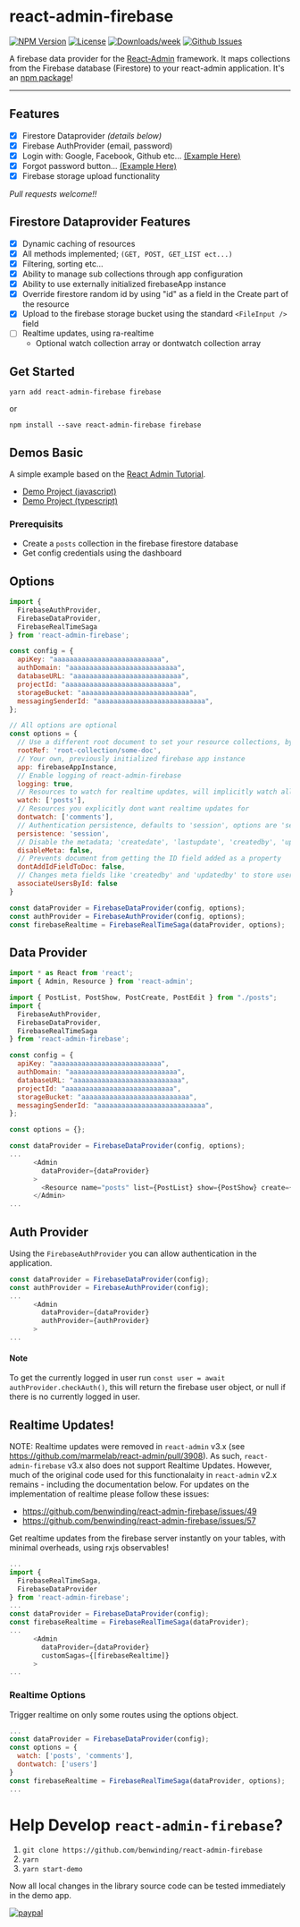 # react-admin-firebase

<!-- [START badges] -->
[![NPM Version](https://img.shields.io/npm/v/react-admin-firebase.svg)](https://www.npmjs.com/package/react-admin-firebase) 
[![License](https://img.shields.io/npm/l/react-admin-firebase.svg)](https://github.com/benwinding/react-admin-firebase/blob/master/LICENSE) 
[![Downloads/week](https://img.shields.io/npm/dm/react-admin-firebase.svg)](https://www.npmjs.com/package/react-admin-firebase) 
[![Github Issues](https://img.shields.io/github/issues/benwinding/react-admin-firebase.svg)](https://github.com/benwinding/react-admin-firebase)
<!-- [END badges] -->

A firebase data provider for the [React-Admin](https://github.com/marmelab/react-admin) framework. It maps collections from the Firebase database (Firestore) to your react-admin application. It's an [npm package](https://www.npmjs.com/package/react-admin-firebase)!

---

## Features
- [x] Firestore Dataprovider _(details below)_
- [x] Firebase AuthProvider (email, password)
- [x] Login with: Google, Facebook, Github etc... [(Example Here)](https://github.com/benwinding/react-admin-firebase/blob/master/src-demo/src/CustomLoginPage.js)
- [x] Forgot password button... [(Example Here)](https://github.com/benwinding/react-admin-firebase/blob/master/src-demo/src/CustomForgotPassword.js)
- [x] Firebase storage upload functionality

_Pull requests welcome!!_

## Firestore Dataprovider Features
- [x] Dynamic caching of resources
- [x] All methods implemented; `(GET, POST, GET_LIST ect...)`
- [x] Filtering, sorting etc...
- [x] Ability to manage sub collections through app configuration
- [x] Ability to use externally initialized firebaseApp instance
- [x] Override firestore random id by using "id" as a field in the Create part of the resource
- [x] Upload to the firebase storage bucket using the standard `<FileInput />` field
- [ ] Realtime updates, using ra-realtime
    - Optional watch collection array or dontwatch collection array

## Get Started
`yarn add react-admin-firebase firebase`

or

`npm install --save react-admin-firebase firebase`

## Demos Basic
A simple example based on the [React Admin Tutorial](https://marmelab.com/react-admin/Tutorial.html).

- [Demo Project (javascript)](https://github.com/benwinding/demo-react-admin-firebase)
- [Demo Project (typescript)](https://github.com/benwinding/react-admin-firebase-demo-typescript)

### Prerequisits
- Create a `posts` collection in the firebase firestore database
- Get config credentials using the dashboard

## Options

``` javascript
import {
  FirebaseAuthProvider,
  FirebaseDataProvider,
  FirebaseRealTimeSaga
} from 'react-admin-firebase';

const config = {
  apiKey: "aaaaaaaaaaaaaaaaaaaaaaaaaaa",
  authDomain: "aaaaaaaaaaaaaaaaaaaaaaaaaaa",
  databaseURL: "aaaaaaaaaaaaaaaaaaaaaaaaaaa",
  projectId: "aaaaaaaaaaaaaaaaaaaaaaaaaaa",
  storageBucket: "aaaaaaaaaaaaaaaaaaaaaaaaaaa",
  messagingSenderId: "aaaaaaaaaaaaaaaaaaaaaaaaaaa",
};

// All options are optional
const options = {
  // Use a different root document to set your resource collections, by default it uses the root collections of firestore
  rootRef: 'root-collection/some-doc',
  // Your own, previously initialized firebase app instance
  app: firebaseAppInstance,
  // Enable logging of react-admin-firebase
  logging: true,
  // Resources to watch for realtime updates, will implicitly watch all resources by default, if not set.
  watch: ['posts'],
  // Resources you explicitly dont want realtime updates for
  dontwatch: ['comments'],
  // Authentication persistence, defaults to 'session', options are 'session' | 'local' | 'none'
  persistence: 'session',
  // Disable the metadata; 'createdate', 'lastupdate', 'createdby', 'updatedby'
  disableMeta: false,
  // Prevents document from getting the ID field added as a property
  dontAddIdFieldToDoc: false,
  // Changes meta fields like 'createdby' and 'updatedby' to store user IDs instead of email addresses
  associateUsersById: false
}

const dataProvider = FirebaseDataProvider(config, options);
const authProvider = FirebaseAuthProvider(config, options);
const firebaseRealtime = FirebaseRealTimeSaga(dataProvider, options);
```

## Data Provider

``` javascript
import * as React from 'react';
import { Admin, Resource } from 'react-admin';

import { PostList, PostShow, PostCreate, PostEdit } from "./posts";
import {
  FirebaseAuthProvider,
  FirebaseDataProvider,
  FirebaseRealTimeSaga
} from 'react-admin-firebase';

const config = {
  apiKey: "aaaaaaaaaaaaaaaaaaaaaaaaaaa",
  authDomain: "aaaaaaaaaaaaaaaaaaaaaaaaaaa",
  databaseURL: "aaaaaaaaaaaaaaaaaaaaaaaaaaa",
  projectId: "aaaaaaaaaaaaaaaaaaaaaaaaaaa",
  storageBucket: "aaaaaaaaaaaaaaaaaaaaaaaaaaa",
  messagingSenderId: "aaaaaaaaaaaaaaaaaaaaaaaaaaa",
};

const options = {};

const dataProvider = FirebaseDataProvider(config, options);
...
      <Admin 
        dataProvider={dataProvider} 
      >
        <Resource name="posts" list={PostList} show={PostShow} create={PostCreate} edit={PostEdit}/>
      </Admin>
...
```
## Auth Provider
Using the `FirebaseAuthProvider` you can allow authentication in the application.

``` javascript
const dataProvider = FirebaseDataProvider(config);
const authProvider = FirebaseAuthProvider(config);
...
      <Admin 
        dataProvider={dataProvider}
        authProvider={authProvider}
      >
...
```
#### Note
To get the currently logged in user run `const user = await authProvider.checkAuth()`, this will return the firebase user object, or null if there is no currently logged in user.

## Realtime Updates!

NOTE: Realtime updates were removed in `react-admin` v3.x (see https://github.com/marmelab/react-admin/pull/3908). As such, `react-admin-firebase` v3.x also does not support Realtime Updates. However, much of the original code used for this functionalaity in `react-admin` v2.x remains - including the documentation below. For updates on the implementation of realtime please follow these issues:
- https://github.com/benwinding/react-admin-firebase/issues/49
- https://github.com/benwinding/react-admin-firebase/issues/57

Get realtime updates from the firebase server instantly on your tables, with minimal overheads, using rxjs observables!

``` javascript
...
import {
  FirebaseRealTimeSaga,
  FirebaseDataProvider
} from 'react-admin-firebase';
...
const dataProvider = FirebaseDataProvider(config);
const firebaseRealtime = FirebaseRealTimeSaga(dataProvider);
...
      <Admin 
        dataProvider={dataProvider} 
        customSagas={[firebaseRealtime]}
      >
...
```

### Realtime Options
Trigger realtime on only some routes using the options object.

``` javascript
...
const dataProvider = FirebaseDataProvider(config);
const options = {
  watch: ['posts', 'comments'],
  dontwatch: ['users']
}
const firebaseRealtime = FirebaseRealTimeSaga(dataProvider, options);
...
```

# Help Develop `react-admin-firebase`?

1. `git clone https://github.com/benwinding/react-admin-firebase`
2. `yarn`
3. `yarn start-demo`

Now all local changes in the library source code can be tested immediately in the demo app.

[![paypal](https://www.paypalobjects.com/en_US/i/btn/btn_donateCC_LG.gif)](https://www.paypal.com/cgi-bin/webscr?cmd=_donations&business=ben.winding%40gmail.com&item_name=Development&currency_code=AUD&source=url)
